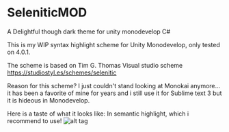 SeleniticMOD
============

A Delightful though dark theme for unity monodevelop C#

This is my WIP syntax highlight scheme for Unity Monodevelop, only tested on 4.0.1.

The scheme is based on Tim G. Thomas Visual studio scheme https://studiostyl.es/schemes/selenitic

Reason for this scheme?
I just couldn't stand looking at Monokai anymore... it has been a favorite of mine for years and i still use it for Sublime text 3
but it is hideous in Monodevelop.

Here is a taste of what it looks like: 
In semantic highlight, which i recommend to use!
![alt tag](http://cloudho.st/i/xFu4McfE.png)
